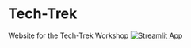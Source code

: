 # Tech-Trek
Website for the Tech-Trek Workshop  [![Streamlit App](https://static.streamlit.io/badges/streamlit_badge_black_white.svg)](https://tech-trek.streamlit.app/)
